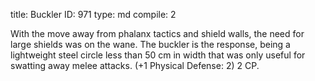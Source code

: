 title:          Buckler
ID:             971
type:           md
compile:        2



With the move away from phalanx tactics and shield walls, the need for large shields was on the wane. The buckler is the response, being a lightweight steel circle less than 50 cm in width that was only useful for swatting away melee attacks. (+1 Physical Defense: 2) 2 CP.